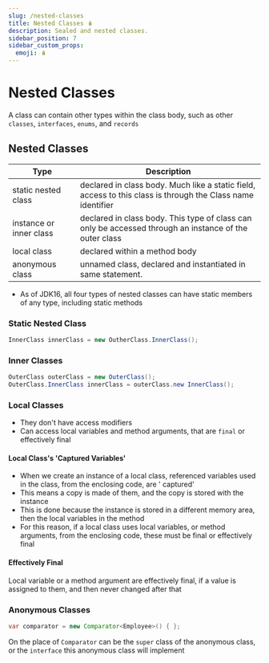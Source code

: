 ```yaml
---
slug: /nested-classes
title: Nested Classes 🪆
description: Sealed and nested classes.
sidebar_position: 7
sidebar_custom_props:
  emoji: 🪆
---
```


# Nested Classes 

A class can contain other types within the class body, such as other `classes`, `interfaces`, `enums`, and `records`

## Nested Classes

| Type                    | Description                                                                                                 |
|-------------------------|-------------------------------------------------------------------------------------------------------------|
| static nested class     | declared in class body. Much like a static field, access to this class is through the Class name identifier |
| instance or inner class | declared in class body. This type of class can only be accessed through an instance of the outer class      |
| local class             | declared within a method body                                                                               |
| anonymous class         | unnamed class, declared and instantiated in same statement.                                                 |

* As of JDK16, all four types of nested classes can have static members of any type, including static methods

### Static Nested Class

```java
InnerClass innerClass = new OutherClass.InnerClass();
```

### Inner Classes

```java
OuterClass outerClass = new OuterClass();
OuterClass.InnerClass innerClass = outerClass.new InnerClass();
```

### Local Classes

* They don't have access modifiers
* Can access local variables and method arguments, that are `final` or effectively final

#### Local Class's 'Captured Variables'

* When we create an instance of a local class, referenced variables used in the class, from the enclosing code, are '
  captured'
* This means a copy is made of them, and the copy is stored with the instance
* This is done because the instance is stored in a different memory area, then the local variables in the method
* For this reason, if a local class uses local variables, or method arguments, from the enclosing code, these must be
  final or effectively final

#### Effectively Final

Local variable or a method argument are effectively final, if a value is assigned to them, and then never changed after
that

### Anonymous Classes

```java
var comparator = new Comparator<Employee>() { };
```

On the place of `Comparator` can be the `super` class of the anonymous class, or the `interface` this anonymous class
will implement
